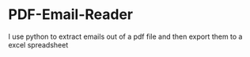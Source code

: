 # PDF-Email-Reader
I use python to extract emails out of a pdf file and then export them to a excel spreadsheet
